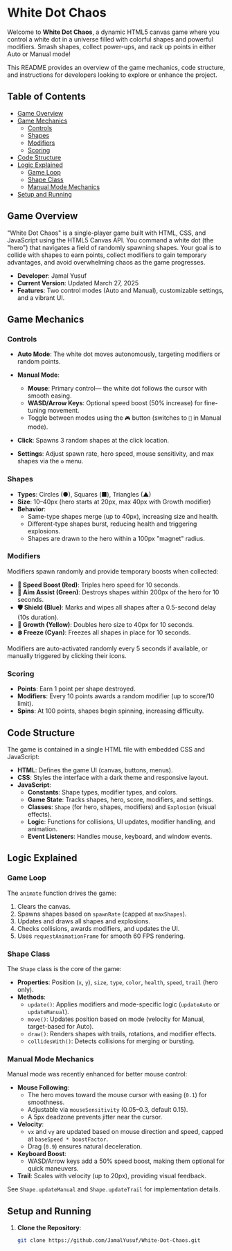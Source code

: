 # White Dot Chaos

Welcome to **White Dot Chaos**, a dynamic HTML5 canvas game where you control a white dot in a universe filled with colorful shapes and powerful modifiers. Smash shapes, collect power-ups, and rack up points in either Auto or Manual mode!

This README provides an overview of the game mechanics, code structure, and instructions for developers looking to explore or enhance the project.

## Table of Contents
- [Game Overview](#game-overview)
- [Game Mechanics](#game-mechanics)
  - [Controls](#controls)
  - [Shapes](#shapes)
  - [Modifiers](#modifiers)
  - [Scoring](#scoring)
- [Code Structure](#code-structure)
- [Logic Explained](#logic-explained)
  - [Game Loop](#game-loop)
  - [Shape Class](#shape-class)
  - [Manual Mode Mechanics](#manual-mode-mechanics)
- [Setup and Running](#setup-and-running)


## Game Overview
"White Dot Chaos" is a single-player game built with HTML, CSS, and JavaScript using the HTML5 Canvas API. You command a white dot (the "hero") that navigates a field of randomly spawning shapes. Your goal is to collide with shapes to earn points, collect modifiers to gain temporary advantages, and avoid overwhelming chaos as the game progresses.

- **Developer**: Jamal Yusuf
- **Current Version**: Updated March 27, 2025
- **Features**: Two control modes (Auto and Manual), customizable settings, and a vibrant UI.

## Game Mechanics

### Controls
- **Auto Mode**: The white dot moves autonomously, targeting modifiers or random points.
- **Manual Mode**: 
  - **Mouse**: Primary control— the white dot follows the cursor with smooth easing.
  - **WASD/Arrow Keys**: Optional speed boost (50% increase) for fine-tuning movement.
  - Toggle between modes using the `🎮` button (switches to `🤖` in Manual mode).

- **Click**: Spawns 3 random shapes at the click location.
- **Settings**: Adjust spawn rate, hero speed, mouse sensitivity, and max shapes via the `⚙️` menu.

### Shapes
- **Types**: Circles (●), Squares (■), Triangles (▲)
- **Size**: 10–40px (hero starts at 20px, max 40px with Growth modifier)
- **Behavior**:
  - Same-type shapes merge (up to 40px), increasing size and health.
  - Different-type shapes burst, reducing health and triggering explosions.
  - Shapes are drawn to the hero within a 100px "magnet" radius.

### Modifiers
Modifiers spawn randomly and provide temporary boosts when collected:
- **🚀 Speed Boost (Red)**: Triples hero speed for 10 seconds.
- **🎯 Aim Assist (Green)**: Destroys shapes within 200px of the hero for 10 seconds.
- **🛡️ Shield (Blue)**: Marks and wipes all shapes after a 0.5-second delay (10s duration).
- **🌟 Growth (Yellow)**: Doubles hero size to 40px for 10 seconds.
- **❄️ Freeze (Cyan)**: Freezes all shapes in place for 10 seconds.

Modifiers are auto-activated randomly every 5 seconds if available, or manually triggered by clicking their icons.

### Scoring
- **Points**: Earn 1 point per shape destroyed.
- **Modifiers**: Every 10 points awards a random modifier (up to score/10 limit).
- **Spins**: At 100 points, shapes begin spinning, increasing difficulty.

## Code Structure
The game is contained in a single HTML file with embedded CSS and JavaScript:
- **HTML**: Defines the game UI (canvas, buttons, menus).
- **CSS**: Styles the interface with a dark theme and responsive layout.
- **JavaScript**:
  - **Constants**: Shape types, modifier types, and colors.
  - **Game State**: Tracks shapes, hero, score, modifiers, and settings.
  - **Classes**: `Shape` (for hero, shapes, modifiers) and `Explosion` (visual effects).
  - **Logic**: Functions for collisions, UI updates, modifier handling, and animation.
  - **Event Listeners**: Handles mouse, keyboard, and window events.

## Logic Explained

### Game Loop
The `animate` function drives the game:
1. Clears the canvas.
2. Spawns shapes based on `spawnRate` (capped at `maxShapes`).
3. Updates and draws all shapes and explosions.
4. Checks collisions, awards modifiers, and updates the UI.
5. Uses `requestAnimationFrame` for smooth 60 FPS rendering.

### Shape Class
The `Shape` class is the core of the game:
- **Properties**: Position (`x`, `y`), `size`, `type`, `color`, `health`, `speed`, `trail` (hero only).
- **Methods**:
  - `update()`: Applies modifiers and mode-specific logic (`updateAuto` or `updateManual`).
  - `move()`: Updates position based on mode (velocity for Manual, target-based for Auto).
  - `draw()`: Renders shapes with trails, rotations, and modifier effects.
  - `collidesWith()`: Detects collisions for merging or bursting.

### Manual Mode Mechanics
Manual mode was recently enhanced for better mouse control:
- **Mouse Following**: 
  - The hero moves toward the mouse cursor with easing (`0.1`) for smoothness.
  - Adjustable via `mouseSensitivity` (0.05–0.3, default 0.15).
  - A 5px deadzone prevents jitter near the cursor.
- **Velocity**: 
  - `vx` and `vy` are updated based on mouse direction and speed, capped at `baseSpeed * boostFactor`.
  - Drag (`0.9`) ensures natural deceleration.
- **Keyboard Boost**: 
  - WASD/Arrow keys add a 50% speed boost, making them optional for quick maneuvers.
- **Trail**: Scales with velocity (up to 20px), providing visual feedback.

See `Shape.updateManual` and `Shape.updateTrail` for implementation details.

## Setup and Running
1. **Clone the Repository**:
   ```bash
   git clone https://github.com/JamalYusuf/White-Dot-Chaos.git
 